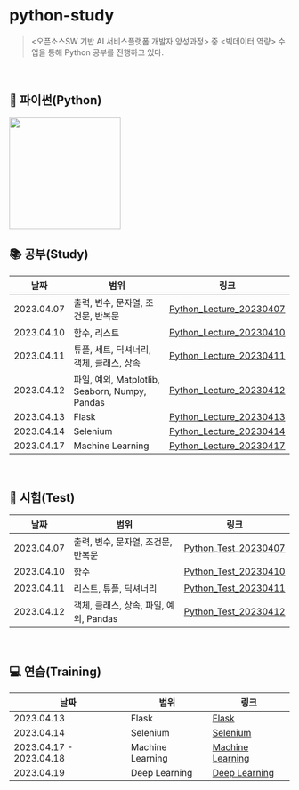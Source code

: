 # python-study
> <오픈소스SW 기반 AI 서비스플랫폼 개발자 양성과정> 중 <빅데이터 역량> 수업을 통해 Python 공부를 진행하고 있다.

<br>

## 📌 파이썬(Python)
<img src = "https://user-images.githubusercontent.com/114772095/230765972-10e56f4f-2adc-4e07-962b-baac72e74b6d.png" width = "200" height = "200">

<br>

## 📚 공부(Study)
| 날짜 | 범위 | 링크 |
|-----|-----|-----|
| 2023.04.07 | 출력, 변수, 문자열, 조건문, 반복문 | [Python_Lecture_20230407](https://github.com/ho-ong/python-study/blob/main/python_lecture/Python_Lecture_20230407.ipynb) |
| 2023.04.10 | 함수, 리스트 | [Python_Lecture_20230410](https://github.com/ho-ong/python-study/blob/main/python_lecture/Python_Lecture_20230410.ipynb) |
| 2023.04.11 | 튜플, 세트, 딕셔너리, 객체, 클래스, 상속 | [Python_Lecture_20230411](https://github.com/ho-ong/python-study/blob/main/python_lecture/Python_Lecture_20230411.ipynb) |
| 2023.04.12 | 파일, 예외, Matplotlib, Seaborn, Numpy, Pandas | [Python_Lecture_20230412](https://github.com/ho-ong/python-study/blob/main/python_lecture/Python_Lecture_20230412.ipynb) |
| 2023.04.13 | Flask | [Python_Lecture_20230413](https://github.com/ho-ong/python-study/blob/main/python_lecture/Python_Lecture_20230413.ipynb) |
| 2023.04.14 | Selenium | [Python_Lecture_20230414](https://github.com/ho-ong/python-study/blob/main/python_lecture/Python_Lecture_20230414.ipynb) |
| 2023.04.17 | Machine Learning | [Python_Lecture_20230417](https://github.com/ho-ong/python-study/blob/main/python_lecture/Python_Lecture_20230417.ipynb) |

<br>

## 📝 시험(Test)
| 날짜 | 범위 | 링크 |
|-----|-----|-----|
| 2023.04.07 | 출력, 변수, 문자열, 조건문, 반복문 | [Python_Test_20230407](https://github.com/ho-ong/python-study/tree/main/python_test/20230407) |
| 2023.04.10 | 함수 | [Python_Test_20230410](https://github.com/ho-ong/python-study/tree/main/python_test/20230410) |
| 2023.04.11 | 리스트, 튜플, 딕셔너리 | [Python_Test_20230411](https://github.com/ho-ong/python-study/tree/main/python_test/20230411) |
| 2023.04.12 | 객체, 클래스, 상속, 파일, 예외, Pandas | [Python_Test_20230412](https://github.com/ho-ong/python-study/tree/main/python_test/20230412) |

<br>

## 💻 연습(Training)
| 날짜 | 범위 | 링크 |
|-----|-----|-----|
| 2023.04.13 | Flask | [Flask](https://github.com/ho-ong/python-study/tree/main/python_lecture/web_lecture) |
| 2023.04.14 | Selenium | [Selenium](https://github.com/ho-ong/python-study/tree/main/python_lecture/crawling_lecture) |
| 2023.04.17 - 2023.04.18 | Machine Learning | [Machine Learning](https://github.com/ho-ong/python-study/tree/main/python_lecture/machine_learning_lecture) |
| 2023.04.19 | Deep Learning | [Deep Learning](https://github.com/ho-ong/python-study/tree/main/python_lecture/deep_learning_lecture) |
